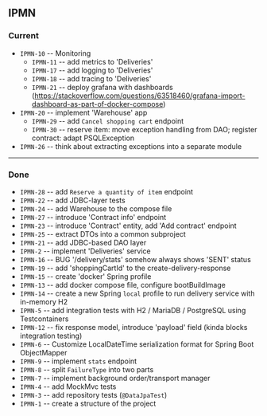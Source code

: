 ## IPMN

### Current

- `IPMN-10` -- Monitoring
  - `IPMN-11` -- add metrics to 'Deliveries'
  - `IPMN-17` -- add logging to 'Deliveries'
  - `IPMN-18` -- add tracing to 'Deliveries'
  - `IPMN-21` -- deploy grafana with dashboards (https://stackoverflow.com/questions/63518460/grafana-import-dashboard-as-part-of-docker-compose)
- `IPMN-20` -- implement 'Warehouse' app
  - `IPMN-29` -- add `Cancel shopping cart` endpoint
  - `IPMN-30` -- reserve item: move exception handling from DAO; register contract: adapt PSQLException 
- `IPMN-26` -- think about extracting exceptions into a separate module 

---------

### Done

- `IPMN-28` -- add `Reserve a quantity of item` endpoint
- `IPMN-22` -- add JDBC-layer tests
- `IPMN-24` -- add Warehouse to the compose file
- `IPMN-27` -- introduce 'Contract info' endpoint
- `IPMN-23` -- introduce 'Contract' entity, add 'Add contract' endpoint
- `IPMN-25` -- extract DTOs into a common subproject
- `IPMN-21` -- add JDBC-based DAO layer
- `IPMN-2` -- implement 'Deliveries' service
- `IPMN-16` -- BUG '/delivery/stats' somehow always shows 'SENT' status
- `IPMN-19` -- add 'shoppingCartId' to the create-delivery-response
- `IPMN-15` -- create 'docker' Spring profile
- `IPMN-13` -- add docker compose file, configure bootBuildImage
- `IPMN-14` -- create a new Spring `local` profile to run delivery service with in-memory H2
- `IPMN-5` -- add integration tests with H2 / MariaDB / PostgreSQL using Testcontainers
- `IPMN-12` -- fix response model, introduce 'payload' field (kinda blocks integration testing)
- `IPMN-6` -- Customize LocalDateTime serialization format for Spring Boot ObjectMapper
- `IPMN-9` -- implement `stats` endpoint
- `IPMN-8` -- split `FailureType` into two parts
- `IPMN-7` -- implement background order/transport manager
- `IPMN-4` -- add MockMvc tests
- `IPMN-3` -- add repository tests (`@DataJpaTest`)
- `IPMN-1` -- create a structure of the project
